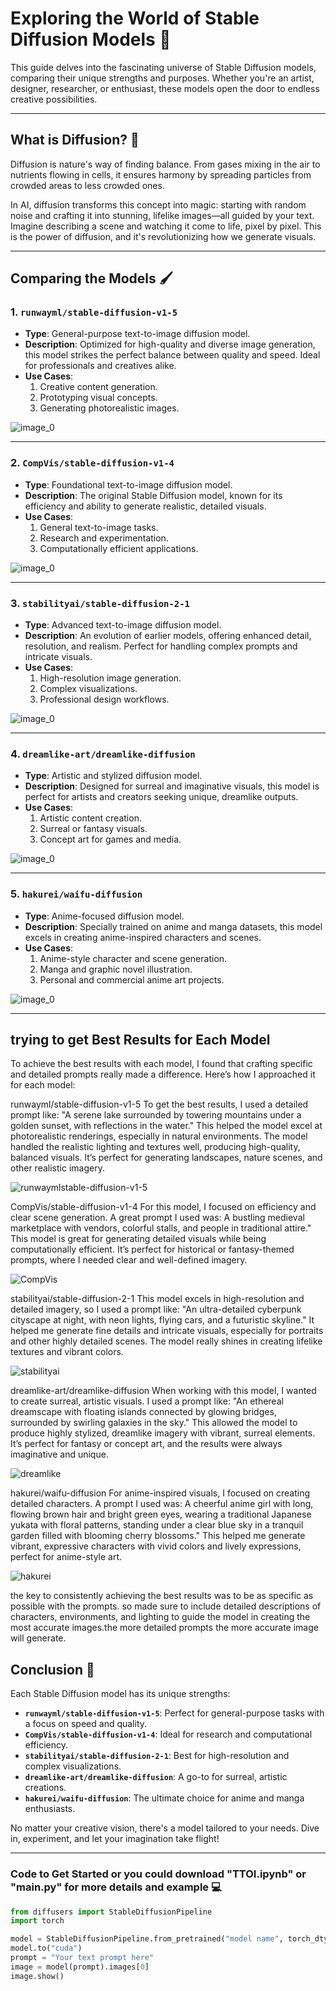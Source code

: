 
# Exploring the World of Stable Diffusion Models 🌟

This guide delves into the fascinating universe of Stable Diffusion models, comparing their unique strengths and purposes. Whether you're an artist, designer, researcher, or enthusiast, these models open the door to endless creative possibilities.

---

## What is Diffusion? 🌌

Diffusion is nature's way of finding balance. From gases mixing in the air to nutrients flowing in cells, it ensures harmony by spreading particles from crowded areas to less crowded ones. 

In AI, diffusion transforms this concept into magic: starting with random noise and crafting it into stunning, lifelike images—all guided by your text. Imagine describing a scene and watching it come to life, pixel by pixel. This is the power of diffusion, and it's revolutionizing how we generate visuals.

---

## Comparing the Models 🖌️

### 1. **`runwayml/stable-diffusion-v1-5`**  
- **Type**: General-purpose text-to-image diffusion model.  
- **Description**: Optimized for high-quality and diverse image generation, this model strikes the perfect balance between quality and speed. Ideal for professionals and creatives alike.  
- **Use Cases**:  
  1. Creative content generation.  
  2. Prototyping visual concepts.  
  3. Generating photorealistic images.
     
![image_0](https://github.com/user-attachments/assets/1784ee9c-5c31-4979-b72f-77e5fe16bca6)

---

### 2. **`CompVis/stable-diffusion-v1-4`**  
- **Type**: Foundational text-to-image diffusion model.  
- **Description**: The original Stable Diffusion model, known for its efficiency and ability to generate realistic, detailed visuals.  
- **Use Cases**:  
  1. General text-to-image tasks.  
  2. Research and experimentation.  
  3. Computationally efficient applications.
     
![image_0](https://github.com/user-attachments/assets/e0279876-b986-4462-ae93-7951867489ea)

---

### 3. **`stabilityai/stable-diffusion-2-1`**  
- **Type**: Advanced text-to-image diffusion model.  
- **Description**: An evolution of earlier models, offering enhanced detail, resolution, and realism. Perfect for handling complex prompts and intricate visuals.  
- **Use Cases**:  
  1. High-resolution image generation.  
  2. Complex visualizations.  
  3. Professional design workflows.
       
![image_0](https://github.com/user-attachments/assets/be33f9c8-e89a-4193-b5a5-27d3c298ef9c)

---

### 4. **`dreamlike-art/dreamlike-diffusion`**  
- **Type**: Artistic and stylized diffusion model.  
- **Description**: Designed for surreal and imaginative visuals, this model is perfect for artists and creators seeking unique, dreamlike outputs.  
- **Use Cases**:  
  1. Artistic content creation.  
  2. Surreal or fantasy visuals.  
  3. Concept art for games and media.
     
![image_0](https://github.com/user-attachments/assets/4b1578d7-667c-419d-97a6-b0ff9f2b34fa)

---

### 5. **`hakurei/waifu-diffusion`**  
- **Type**: Anime-focused diffusion model.  
- **Description**: Specially trained on anime and manga datasets, this model excels in creating anime-inspired characters and scenes.  
- **Use Cases**:  
  1. Anime-style character and scene generation.  
  2. Manga and graphic novel illustration.  
  3. Personal and commercial anime art projects.
       
![image_0](https://github.com/user-attachments/assets/435e5c28-c669-45b2-9b7c-84bcd3e43b73)

---
## trying to get Best Results for Each Model 

To achieve the best results with each model, I found that crafting specific and detailed prompts really made a difference. Here’s how I approached it for each model:

runwayml/stable-diffusion-v1-5
To get the best results, I used a detailed prompt like: "A serene lake surrounded by towering mountains under a golden sunset, with reflections in the water." This helped the model excel at photorealistic renderings, especially in natural environments. The model handled the realistic lighting and textures well, producing high-quality, balanced visuals. It’s perfect for generating landscapes, nature scenes, and other realistic imagery.

![runwaymlstable-diffusion-v1-5](https://github.com/user-attachments/assets/dbd1966e-78be-49bb-a1b7-3d988f945c5e)

CompVis/stable-diffusion-v1-4
For this model, I focused on efficiency and clear scene generation. A great prompt I used was: A bustling medieval marketplace with vendors, colorful stalls, and people in traditional attire." This model is great for generating detailed visuals while being computationally efficient. It’s perfect for historical or fantasy-themed prompts, where I needed clear and well-defined imagery.

![CompVis](https://github.com/user-attachments/assets/28dd0a7a-26cb-4277-978b-50be22607c89)

stabilityai/stable-diffusion-2-1
This model excels in high-resolution and detailed imagery, so I used a prompt like: "An ultra-detailed cyberpunk cityscape at night, with neon lights, flying cars, and a futuristic skyline." It helped me generate fine details and intricate visuals, especially for portraits and other highly detailed scenes. The model really shines in creating lifelike textures and vibrant colors.

![stabilityai](https://github.com/user-attachments/assets/47736f6f-2d33-4b87-b12d-c098c4179e38)

dreamlike-art/dreamlike-diffusion
When working with this model, I wanted to create surreal, artistic visuals. I used a prompt like: "An ethereal dreamscape with floating islands connected by glowing bridges, surrounded by swirling galaxies in the sky." This allowed the model to produce highly stylized, dreamlike imagery with vibrant, surreal elements. It’s perfect for fantasy or concept art, and the results were always imaginative and unique.

![dreamlike](https://github.com/user-attachments/assets/b46db324-1e97-4106-88a7-211cc9847b6d)

hakurei/waifu-diffusion
For anime-inspired visuals, I focused on creating detailed characters. A prompt I used was: A cheerful anime girl with long, flowing brown hair and bright green eyes, wearing a traditional Japanese yukata with floral patterns, standing under a clear blue sky in a tranquil garden filled with blooming cherry blossoms." This helped me generate vibrant, expressive characters with vivid colors and lively expressions, perfect for anime-style art.

![hakurei](https://github.com/user-attachments/assets/cc790420-b2c5-47bc-a7d4-28b1d02e1184)

the key to consistently achieving the best results was to be as specific as possible with the prompts. so made sure to include detailed descriptions of characters, environments, and lighting to guide the model in creating the most accurate images.the more detailed prompts the more accurate image will generate.

## Conclusion 🎨

Each Stable Diffusion model has its unique strengths:  
- **`runwayml/stable-diffusion-v1-5`**: Perfect for general-purpose tasks with a focus on speed and quality.  
- **`CompVis/stable-diffusion-v1-4`**: Ideal for research and computational efficiency.  
- **`stabilityai/stable-diffusion-2-1`**: Best for high-resolution and complex visualizations.  
- **`dreamlike-art/dreamlike-diffusion`**: A go-to for surreal, artistic creations.  
- **`hakurei/waifu-diffusion`**: The ultimate choice for anime and manga enthusiasts.  

No matter your creative vision, there's a model tailored to your needs. Dive in, experiment, and let your imagination take flight!

---

### Code to Get Started or you could download "TTOI.ipynb" or "main.py" for more details and example 💻

```python
from diffusers import StableDiffusionPipeline
import torch

model = StableDiffusionPipeline.from_pretrained("model name", torch_dtype=torch.float16)
model.to("cuda")
prompt = "Your text prompt here"
image = model(prompt).images[0]
image.show()
```
